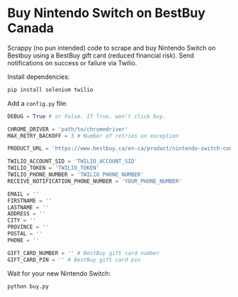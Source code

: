 # Buy Nintendo Switch on BestBuy Canada

Scrappy (no pun intended) code to scrape and buy Nintendo Switch on Bestbuy using a BestBuy gift
card (reduced financial risk). Send notifications on success or failure via Twilio.

Install dependencies:

```sh
pip install selenium twilio
```

Add a `config.py` file:

```python
DEBUG = True # or False. If True, won't click buy.

CHROME_DRIVER = 'path/to/chromedriver'
MAX_RETRY_BACKOFF = 3 # Number of retries on exception

PRODUCT_URL = 'https://www.bestbuy.ca/en-ca/product/nintendo-switch-console-with-neon-red-blue-joy-con/13817625'

TWILIO_ACCOUNT_SID = 'TWILIO_ACCOUNT_SID'
TWILIO_TOKEN = 'TWILIO_TOKEN'
TWILIO_PHONE_NUMBER = 'TWILIO_PHONE_NUMBER'
RECEIVE_NOTIFICATION_PHONE_NUMBER = 'YOUR_PHONE_NUMBER'

EMAIL = ''
FIRSTNAME = ''
LASTNAME = ''
ADDRESS = ''
CITY = ''
PROVINCE = ''
POSTAL = ''
PHONE = ''

GIFT_CARD_NUMBER = '' # BestBuy gift card number
GIFT_CARD_PIN = '' # BestBuy gift card pin
```


Wait for your new Nintendo Switch:

```sh
python buy.py
```
